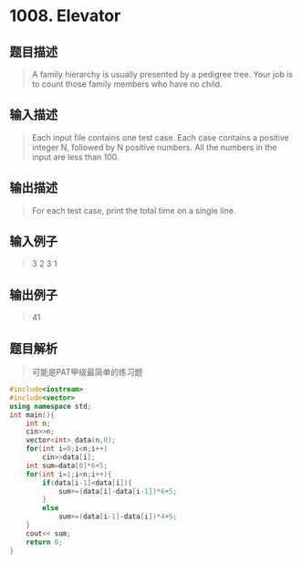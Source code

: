 # 1008. Elevator

## 题目描述

> A family hierarchy is usually presented by a pedigree tree. Your job is to count those family members who have no child.

## 输入描述

> Each input file contains one test case. Each case contains a positive integer N, followed by N positive numbers. All the numbers in the input are less than 100.

## 输出描述

> For each test case, print the total time on a single line.

## 输入例子

> 3 2 3 1

## 输出例子

> 41

## 题目解析

>可能是PAT甲级最简单的练习题

```C++
#include<iostream>
#include<vector>
using namespace std;
int main(){
    int n;
    cin>>n;
    vector<int> data(n,0);
    for(int i=0;i<n;i++)
        cin>>data[i];
    int sum=data[0]*6+5;
    for(int i=1;i<n;i++){
        if(data[i-1]<data[i]){
            sum+=(data[i]-data[i-1])*6+5;
        }
        else
            sum+=(data[i-1]-data[i])*4+5;
    }
    cout<< sum;
    return 0;
}
```